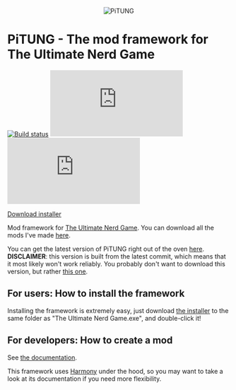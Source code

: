 <p align="center">
    <img src="https://github.com/pipe01/PiTUNG/raw/master/img/PiTUNG%20logo.png" alt="PiTUNG">
</p>

# PiTUNG - The mod framework for The Ultimate Nerd Game
[![Build status](https://ci.appveyor.com/api/projects/status/9v5a2adge9t2ysxa?svg=true)](https://ci.appveyor.com/project/pipe01/pitung)
[![PiTUNG installs](http://pipe0481.heliohost.org/pitung/getimg.php?img=installs)](http://www.pipe0481.heliohost.org/pitung/Installer.exe)
[![Latest version](http://pipe0481.heliohost.org/pitung/getimg.php?img=version)](https://github.com/pipe01/PiTUNG/releases/latest)

[Download installer](https://github.com/pipe01/PiTUNG/blob/master/installer/Installer.exe?raw=true)

Mod framework for [The Ultimate Nerd Game](https://iamsodarncool.itch.io/tung). You can download all the mods I've made [here](https://github.com/pipe01/pitung-mods).

You can get the latest version of PiTUNG right out of the oven [here](https://ci.appveyor.com/api/projects/pipe01/pitung/artifacts/bin%2FDebug%2FPiTung.dll?job=Configuration%3A+Debug). **DISCLAIMER**: this version is built from the latest commit, which means that it most likely won't work reliably. You probably don't want to download this version, but rather [this one](https://github.com/pipe01/PiTUNG/releases/latest).

## For users: How to install the framework

Installing the framework is extremely easy, just download [the installer](https://github.com/pipe01/PiTUNG/blob/master/installer/Installer.exe?raw=true) to the same folder as "The Ultimate Nerd Game.exe", and double-click it!

## For developers: How to create a mod

See [the documentation](http://pipe01.github.io/PiTUNG).

This framework uses [Harmony](https://github.com/pardeike/Harmony) under the hood, so you may want to take a look at its documentation if you need more flexibility.
